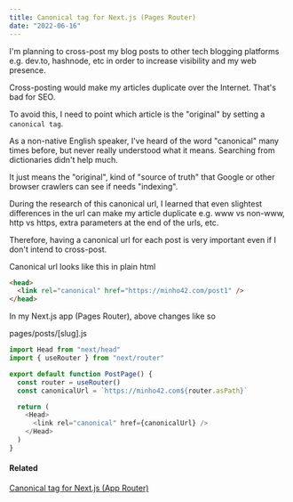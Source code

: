 ```yaml
---
title: Canonical tag for Next.js (Pages Router)
date: "2022-06-16"
---
```


I'm planning to cross-post my blog posts to other tech blogging platforms e.g. dev.to, hashnode, etc in order to increase visibility and my web presence.

Cross-posting would make my articles duplicate over the Internet. That's bad for SEO.

To avoid this, I need to point which article is the "original" by setting a `canonical tag`.

As a non-native English speaker, I've heard of the word "canonical" many times before, but never really understood what it means. Searching from dictionaries didn't help much.

It just means the "original", kind of "source of truth" that Google or other browser crawlers can see if needs "indexing".

During the research of this canonical url, I learned that even slightest differences in the url can make my article duplicate e.g. www vs non-www, http vs https, extra parameters at the end of the urls, etc.

Therefore, having a canonical url for each post is very important even if I don't intend to cross-post.

Canonical url looks like this in plain html

```html
<head>
  <link rel="canonical" href="https://minho42.com/post1" />
</head>
```

In my Next.js app (Pages Router), above changes like so

pages/posts/[slug].js

```js
import Head from "next/head"
import { useRouter } from "next/router"

export default function PostPage() {
  const router = useRouter()
  const canonicalUrl = `https://minho42.com${router.asPath}`

  return (
    <Head>
      <link rel="canonical" href={canonicalUrl} />
    </Head>
  )
}
```

#### Related

[Canonical tag for Next.js (App Router)](/posts/2023-12-22-canonical-tag-for-nextjs-app)

